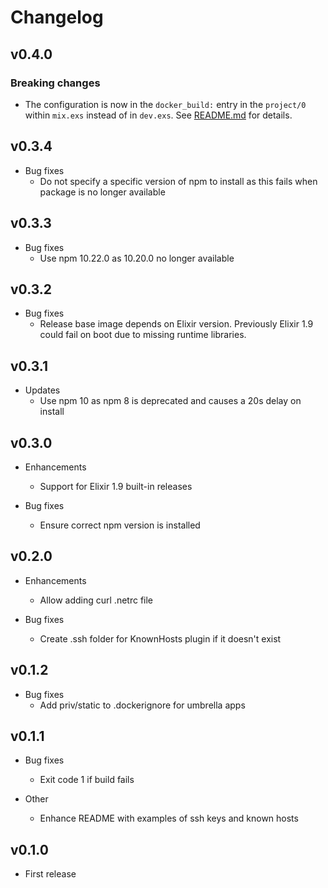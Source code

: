 # Changelog

## v0.4.0
### Breaking changes
- The configuration is now in the `docker_build:` entry in the `project/0` within `mix.exs` instead of in `dev.exs`.
See [README.md](README.md) for details.

## v0.3.4

* Bug fixes
  * Do not specify a specific version of npm to install as this fails when
  package is no longer available

## v0.3.3

* Bug fixes
  * Use npm 10.22.0 as 10.20.0 no longer available

## v0.3.2

* Bug fixes
  * Release base image depends on Elixir version.  Previously Elixir 1.9 could fail
  on boot due to missing runtime libraries.

## v0.3.1

* Updates
  * Use npm 10 as npm 8 is deprecated and causes a 20s delay on install

## v0.3.0

* Enhancements
  * Support for Elixir 1.9 built-in releases

* Bug fixes
  * Ensure correct npm version is installed

## v0.2.0

* Enhancements
  * Allow adding curl .netrc file

* Bug fixes
  * Create .ssh folder for KnownHosts plugin if it doesn't exist


## v0.1.2

* Bug fixes
  * Add priv/static to .dockerignore for umbrella apps

## v0.1.1

* Bug fixes
  * Exit code 1 if build fails

* Other
  * Enhance README with examples of ssh keys and known hosts

## v0.1.0

* First release
